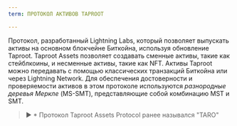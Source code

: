 ```yaml
---
term: ПРОТОКОЛ АКТИВОВ TAPROOT

---
```

Протокол, разработанный Lightning Labs, который позволяет выпускать активы на основном блокчейне Биткойна, используя обновление Taproot. Taproot Assets позволяет создавать сменные активы, такие как стейблкоины, и несменные активы, такие как NFT. Активы Taproot можно передавать с помощью классических транзакций Биткойна или через Lightning Network. Для обеспечения достоверности и проверяемости активов в этом протоколе используются *разнородные деревья Меркле* (MS-SMT), представляющие собой комбинацию MST и SMT.

> ► * Протокол Taproot Assets Protocol ранее назывался "TARO"